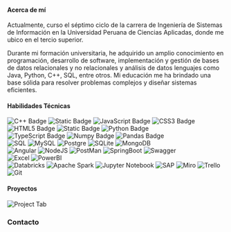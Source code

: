 #### Acerca de mí
Actualmente, curso el séptimo ciclo de la carrera de Ingeniería de Sistemas de Información en la Universidad Peruana de Ciencias Aplicadas, donde me ubico en el tercio superior.

Durante mi formación universitaria, he adquirido un amplio conocimiento en programación, desarrollo de software, implementación y gestión de bases de datos relacionales y no relacionales y análisis de datos lenguajes como Java, Python, C++, SQL, entre otros. Mi educación me ha brindado una base sólida para resolver problemas complejos y diseñar sistemas eficientes.

#### Habilidades Técnicas
![C++ Badge](https://img.shields.io/badge/C%2B%2B-00599C?logo=cplusplus&logoColor=fff&style=flat-square)
![Static Badge](https://img.shields.io/badge/C%23-033963?style=flat-square)
![JavaScript Badge](https://img.shields.io/badge/JavaScript-F7DF1E?logo=javascript&logoColor=000&style=flat-square)
![CSS3 Badge](https://img.shields.io/badge/CSS3-1572B6?logo=css3&logoColor=fff&style=flat-square)
![HTML5 Badge](https://img.shields.io/badge/HTML5-E34F26?logo=html5&logoColor=fff&style=flat-square)
![Static Badge](https://img.shields.io/badge/Java-FF7800?style=flat-square)
![Python Badge](https://img.shields.io/badge/Python-3776AB?logo=python&logoColor=fff&style=flat-square)
</br>
![TypeScript Badge](https://img.shields.io/badge/TypeScript-3178C6?logo=typescript&logoColor=fff&style=for-the-badge)
![Numpy Badge](https://img.shields.io/badge/Numpy-777BB4?style=for-the-badge&logo=numpy&logoColor=white)
![Pandas Badge](https://img.shields.io/badge/Pandas-2C2D72?style=for-the-badge&logo=pandas&logoColor=white)
</br>
![SQL](https://img.shields.io/badge/Microsoft%20SQL%20Server-CC2927?style=for-the-badge&logo=microsoft%20sql%20server&logoColor=white)
![MySQL](https://img.shields.io/badge/MySQL-005C84?style=for-the-badge&logo=mysql&logoColor=white)
![Postgre](https://img.shields.io/badge/PostgreSQL-316192?style=for-the-badge&logo=postgresql&logoColor=white)
![SQLite](https://img.shields.io/badge/Sqlite-003B57?style=for-the-badge&logo=sqlite&logoColor=white)
![MongoDB](https://img.shields.io/badge/MongoDB-4EA94B?style=for-the-badge&logo=mongodb&logoColor=white)
</br>
![Angular](https://img.shields.io/badge/Angular-DD0031?style=for-the-badge&logo=angular&logoColor=white)
![NodeJS](https://img.shields.io/badge/Node%20js-339933?style=for-the-badge&logo=nodedotjs&logoColor=white)
![PostMan](https://img.shields.io/badge/Postman-FF6C37?style=for-the-badge&logo=Postman&logoColor=white)
![SpringBoot](https://img.shields.io/badge/Spring_Boot-F2F4F9?style=for-the-badge&logo=spring-boot)
![Swagger](https://img.shields.io/badge/Swagger-85EA2D?style=for-the-badge&logo=Swagger&logoColor=white)
</br>
![Excel](https://img.shields.io/badge/Microsoft_Excel-217346?style=for-the-badge&logo=microsoft-excel&logoColor=white)
![PowerBI](https://img.shields.io/badge/PowerBI-F2C811?style=for-the-badge&logo=Power%20BI&logoColor=white)
</br>
![Databricks](https://img.shields.io/badge/Databricks-FF3621?style=for-the-badge&logo=Databricks&logoColor=white)
![Apache Spark](https://img.shields.io/badge/Apache_Spark-FFFFFF?style=for-the-badge&logo=apachespark&logoColor=#E35A16)
![Jupyter Notebook](https://img.shields.io/badge/Jupyter-F37626.svg?&style=for-the-badge&logo=Jupyter&logoColor=white)
![SAP](https://img.shields.io/badge/SAP-0FAAFF?style=for-the-badge&logo=sap&logoColor=white)
![Miro](https://img.shields.io/badge/Miro-F7C922?style=for-the-badge&logo=Miro&logoColor=050036)
![Trello](https://img.shields.io/badge/Trello-0052CC?style=for-the-badge&logo=trello&logoColor=white)
![Git](https://img.shields.io/badge/GIT-E44C30?style=for-the-badge&logo=git&logoColor=white)
#### Proyectos
![Project Tab](https://i.imgur.com/u4oyV6r.png)


### Contacto


